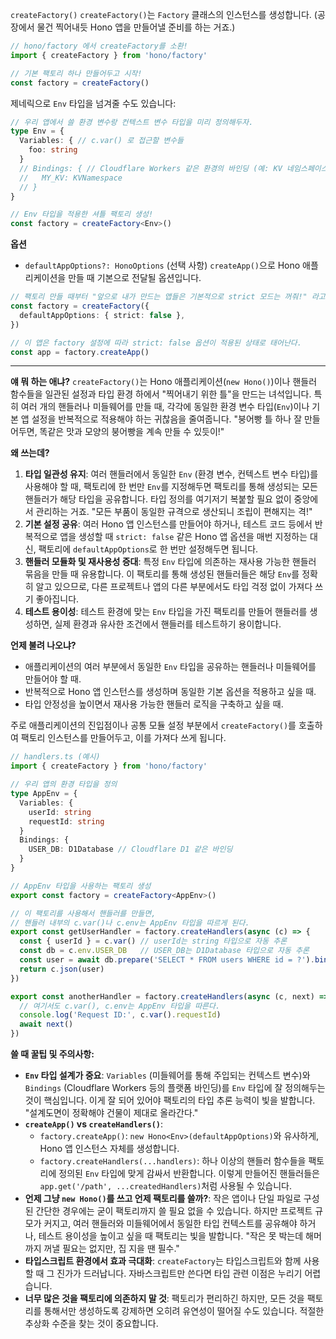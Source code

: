 `createFactory()`
`createFactory()`는 `Factory` 클래스의 인스턴스를 생성합니다. (공장에서 물건 찍어내듯 Hono 앱을 만들어낼 준비를 하는 거죠.)

```typescript
// hono/factory 에서 createFactory를 소환!
import { createFactory } from 'hono/factory'

// 기본 팩토리 하나 만들어두고 시작!
const factory = createFactory()
```

제네릭으로 `Env` 타입을 넘겨줄 수도 있습니다:

```typescript
// 우리 앱에서 쓸 환경 변수랑 컨텍스트 변수 타입을 미리 정의해두자.
type Env = {
  Variables: { // c.var() 로 접근할 변수들
    foo: string
  }
  // Bindings: { // Cloudflare Workers 같은 환경의 바인딩 (예: KV 네임스페이스)
  //   MY_KV: KVNamespace
  // }
}

// Env 타입을 적용한 셔틀 팩토리 생성!
const factory = createFactory<Env>()
```

**옵션**
*   `defaultAppOptions?: HonoOptions` (선택 사항)
    `createApp()`으로 Hono 애플리케이션을 만들 때 기본으로 전달될 옵션입니다.

```typescript
// 팩토리 만들 때부터 "앞으로 내가 만드는 앱들은 기본적으로 strict 모드는 꺼줘!" 라고 설정.
const factory = createFactory({
  defaultAppOptions: { strict: false },
})

// 이 앱은 factory 설정에 따라 strict: false 옵션이 적용된 상태로 태어난다.
const app = factory.createApp()
```

---

**얘 뭐 하는 애냐?**
`createFactory()`는 Hono 애플리케이션(`new Hono()`)이나 핸들러 함수들을 일관된 설정과 타입 환경 하에서 "찍어내기 위한 틀"을 만드는 녀석입니다. 특히 여러 개의 핸들러나 미들웨어를 만들 때, 각각에 동일한 환경 변수 타입(`Env`)이나 기본 앱 설정을 반복적으로 적용해야 하는 귀찮음을 줄여줍니다. "붕어빵 틀 하나 잘 만들어두면, 똑같은 맛과 모양의 붕어빵을 계속 만들 수 있듯이!"

**왜 쓰는데?**
1.  **타입 일관성 유지**: 여러 핸들러에서 동일한 `Env` (환경 변수, 컨텍스트 변수 타입)를 사용해야 할 때, 팩토리에 한 번만 `Env`를 지정해두면 팩토리를 통해 생성되는 모든 핸들러가 해당 타입을 공유합니다. 타입 정의를 여기저기 복붙할 필요 없이 중앙에서 관리하는 거죠. "모든 부품이 동일한 규격으로 생산되니 조립이 편해지는 격!"
2.  **기본 설정 공유**: 여러 Hono 앱 인스턴스를 만들어야 하거나, 테스트 코드 등에서 반복적으로 앱을 생성할 때 `strict: false` 같은 Hono 앱 옵션을 매번 지정하는 대신, 팩토리에 `defaultAppOptions`로 한 번만 설정해두면 됩니다.
3.  **핸들러 모듈화 및 재사용성 증대**: 특정 `Env` 타입에 의존하는 재사용 가능한 핸들러 묶음을 만들 때 유용합니다. 이 팩토리를 통해 생성된 핸들러들은 해당 `Env`를 정확히 알고 있으므로, 다른 프로젝트나 앱의 다른 부분에서도 타입 걱정 없이 가져다 쓰기 좋아집니다.
4.  **테스트 용이성**: 테스트 환경에 맞는 `Env` 타입을 가진 팩토리를 만들어 핸들러를 생성하면, 실제 환경과 유사한 조건에서 핸들러를 테스트하기 용이합니다.

**언제 불려 나오냐?**
*   애플리케이션의 여러 부분에서 동일한 `Env` 타입을 공유하는 핸들러나 미들웨어를 만들어야 할 때.
*   반복적으로 Hono 앱 인스턴스를 생성하며 동일한 기본 옵션을 적용하고 싶을 때.
*   타입 안정성을 높이면서 재사용 가능한 핸들러 로직을 구축하고 싶을 때.

주로 애플리케이션의 진입점이나 공통 모듈 설정 부분에서 `createFactory()`를 호출하여 팩토리 인스턴스를 만들어두고, 이를 가져다 쓰게 됩니다.

```typescript
// handlers.ts (예시)
import { createFactory } from 'hono/factory'

// 우리 앱의 환경 타입을 정의
type AppEnv = {
  Variables: {
    userId: string
    requestId: string
  }
  Bindings: {
    USER_DB: D1Database // Cloudflare D1 같은 바인딩
  }
}

// AppEnv 타입을 사용하는 팩토리 생성
export const factory = createFactory<AppEnv>()

// 이 팩토리를 사용해서 핸들러를 만들면,
// 핸들러 내부의 c.var()나 c.env는 AppEnv 타입을 따르게 된다.
export const getUserHandler = factory.createHandlers(async (c) => {
  const { userId } = c.var() // userId는 string 타입으로 자동 추론
  const db = c.env.USER_DB   // USER_DB는 D1Database 타입으로 자동 추론
  const user = await db.prepare('SELECT * FROM users WHERE id = ?').bind(userId).first()
  return c.json(user)
})

export const anotherHandler = factory.createHandlers(async (c, next) => {
  // 여기서도 c.var(), c.env는 AppEnv 타입을 따른다.
  console.log('Request ID:', c.var().requestId)
  await next()
})
```

**쓸 때 꿀팁 및 주의사항:**
*   **`Env` 타입 설계가 중요**: `Variables` (미들웨어를 통해 주입되는 컨텍스트 변수)와 `Bindings` (Cloudflare Workers 등의 플랫폼 바인딩)를 `Env` 타입에 잘 정의해두는 것이 핵심입니다. 이게 잘 되어 있어야 팩토리의 타입 추론 능력이 빛을 발합니다. "설계도면이 정확해야 건물이 제대로 올라간다."
*   **`createApp()` vs `createHandlers()`**:
    *   `factory.createApp()`: `new Hono<Env>(defaultAppOptions)`와 유사하게, Hono 앱 인스턴스 자체를 생성합니다.
    *   `factory.createHandlers(...handlers)`: 하나 이상의 핸들러 함수들을 팩토리에 정의된 `Env` 타입에 맞게 감싸서 반환합니다. 이렇게 만들어진 핸들러들은 `app.get('/path', ...createdHandlers)`처럼 사용될 수 있습니다.
*   **언제 그냥 `new Hono()`를 쓰고 언제 팩토리를 쓸까?**: 작은 앱이나 단일 파일로 구성된 간단한 경우에는 굳이 팩토리까지 쓸 필요 없을 수 있습니다. 하지만 프로젝트 규모가 커지고, 여러 핸들러와 미들웨어에서 동일한 타입 컨텍스트를 공유해야 하거나, 테스트 용이성을 높이고 싶을 때 팩토리는 빛을 발합니다. "작은 못 박는데 해머까지 꺼낼 필요는 없지만, 집 지을 땐 필수."
*   **타입스크립트 환경에서 효과 극대화**: `createFactory`는 타입스크립트와 함께 사용할 때 그 진가가 드러납니다. 자바스크립트만 쓴다면 타입 관련 이점은 누리기 어렵습니다.
*   **너무 많은 것을 팩토리에 의존하지 말 것**: 팩토리가 편리하긴 하지만, 모든 것을 팩토리를 통해서만 생성하도록 강제하면 오히려 유연성이 떨어질 수도 있습니다. 적절한 추상화 수준을 찾는 것이 중요합니다.
